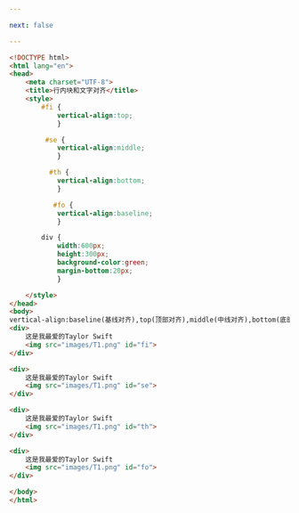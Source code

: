 ```yaml
---

next: false

---
```




<BlogInfo id="102" title="74.行内块和文字对齐" author="白日梦想猿" pv=0 read_times=0 pre_cost_time="0分46秒" category="css学习" tag_list="['css学习']" create_time="2020.07.27 16:00:31" update_time="2020.07.27 16:10:43" />

```html
<!DOCTYPE html>
<html lang="en">
<head>
    <meta charset="UTF-8">
    <title>行内块和文字对齐</title>
    <style>
        #fi {
            vertical-align:top;
            }

         #se {
            vertical-align:middle;
            }

          #th {
            vertical-align:bottom;
            }

           #fo {
            vertical-align:baseline;
            }

        div {
            width:600px;
            height:300px;
            background-color:green;
            margin-bottom:20px;
            }

    </style>
</head>
<body>
vertical-align:baseline(基线对齐),top(顶部对齐),middle(中线对齐),bottom(底部对齐) <hr>
<div>
    这是我最爱的Taylor Swift
    <img src="images/T1.png" id="fi">
</div>

<div>
    这是我最爱的Taylor Swift
    <img src="images/T1.png" id="se">
</div>

<div>
    这是我最爱的Taylor Swift
    <img src="images/T1.png" id="th">
</div>

<div>
    这是我最爱的Taylor Swift
    <img src="images/T1.png" id="fo">
</div>

</body>
</html>
```



<ActionBox />
